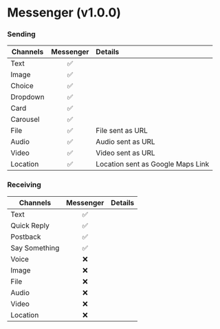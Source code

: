 # Messenger (v1.0.0)

### Sending

| Channels | Messenger | Details                           |
| -------- | :-------: | :-------------------------------- |
| Text     |    ✅     |                                   |
| Image    |    ✅     |                                   |
| Choice   |    ✅     |                                   |
| Dropdown |    ✅     |                                   |
| Card     |    ✅     |                                   |
| Carousel |    ✅     |                                   |
| File     |    ✅     | File sent as URL                  |
| Audio    |    ✅     | Audio sent as URL                 |
| Video    |    ✅     | Video sent as URL                 |
| Location |    ✅     | Location sent as Google Maps Link |

### Receiving

| Channels      | Messenger | Details |
| ------------- | :-------: | :------ |
| Text          |    ✅     |         |
| Quick Reply   |    ✅     |         |
| Postback      |    ✅     |         |
| Say Something |    ✅     |         |
| Voice         |    ❌     |         |
| Image         |    ❌     |         |
| File          |    ❌     |         |
| Audio         |    ❌     |         |
| Video         |    ❌     |         |
| Location      |    ❌     |         |
